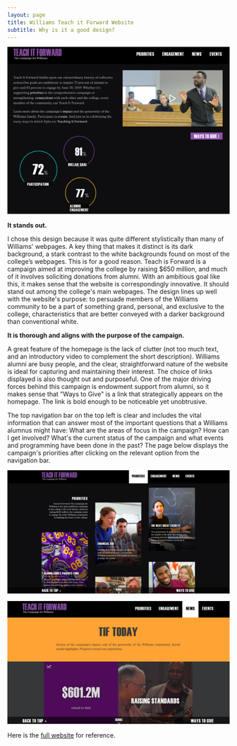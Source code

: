 ```yaml
---
layout: page
title: Williams Teach it Forward Website
subtitle: Why is it a good design?
---
```


![Teach it Forward home](/img/teachitfwd.png)

**It stands out.**

I chose this design because it was quite different stylistically than many of Williams' webpages. A key thing that makes it distinct is its dark background, a stark contrast to the white backgrounds found on most of the college’s webpages.  This is for a good reason. Teach is Forward is a campaign aimed at improving the college by raising $650 million, and much of it involves soliciting donations from alumni. With an ambitious goal like this, it makes sense that the website is correspondingly innovative. It should stand out among the college's main webpages. The design lines up well with the website's purpose: to persuade members of the Williams community to be a part of something grand, personal, and exclusive to the college, characteristics that are better conveyed with a darker background than conventional white.  

**It is thorough and aligns with the purpose of the campaign.**

A great feature of the homepage is the lack of clutter (not too much text, and an introductory video to complement the short description). Williams alumni are busy people, and the clear, straightforward nature of the website is ideal for capturing and maintaining their interest. The choice of links displayed is also thought out and purposeful. One of the major driving forces behind this campaign is endowment support from alumni, so it makes sense that "Ways to Give" is a link that strategically appears on the homepage. The link is bold enough to be noticeable yet unobtrusive. 

The top navigation bar on the top left is clear and includes the vital information that can answer most of the important questions that a Williams alumnus might have: What are the areas of focus in the campaign? How can I get involved? What's the current status of the campaign and what events and programming have been done in the past? The page below displays the campaign's priorities after clicking on the relevant option from the navigation bar.  


![Teach it Forward priorities](/img/teachitfwd1.png)

![Teach it Forward news](/img/teachitfwd2.png)

Here is the [full website](https://teachitforward.williams.edu/) for reference.



